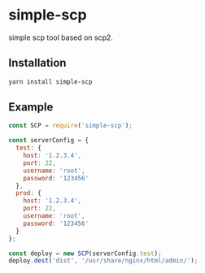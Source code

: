 # simple-scp

simple scp tool based on scp2.

## Installation

```bash
yarn install simple-scp
```

## Example
```javascript
const SCP = require('simple-scp');

const serverConfig = {
  test: {
    host: '1.2.3.4',
    port: 22,
    username: 'root',
    password: '123456'
  },
  prod: {
    host: '1.2.3.4',
    port: 22,
    username: 'root',
    password: '123456'
  }
};

const deploy = new SCP(serverConfig.test);
deploy.dest('dist', '/usr/share/nginx/html/admin/');

```
